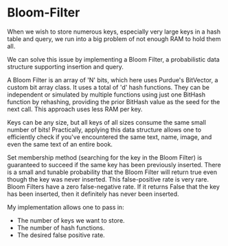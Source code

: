 # Bloom-Filter

When we wish to store numerous keys, especially very large keys in a hash table and query, we run into a big problem of not enough RAM to hold them all.

We can solve this issue by implementing a Bloom Filter, a probabilistic data structure supporting insertion and query.

A Bloom Filter is an array of 'N' bits, which here uses Purdue's BitVector, a custom bit array class. It uses a total of 'd' hash functions. They can be independent
or simulated by multiple functions using just one BitHash function by rehashing, providing the prior BitHash value as the seed for the next call. This approach uses less RAM per key.

Keys can be any size, but all keys of all sizes consume the same small number of bits! 
Practically, applying this data structure allows one to efficiently check if you've encountered the same text, name, image, and even the same text of an entire book.

Set membership method (searching for the key in the Bloom Filter) is guaranteed to succeed if the same key has been previously inserted.
There is a small and tunable probability that the Bloom Filter will return true even though the key was never inserted. This false-positive rate is very rare.
Bloom Filters have a zero false-negative rate. If it returns False that the key has been inserted, then it definitely has never been inserted.

My implementation allows one to pass in:
- The number of keys we want to store.
- The number of hash functions.
- The desired false positive rate.





